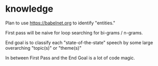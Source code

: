 # knowledge
 

Plan to use https://babelnet.org to identify "entities." 

First pass will be naive for loop searching for bi-grams / n-grams. 

End goal is to classify each "state-of-the-state" speech by some large overarching "topic(s)" or "theme(s)"

In between First Pass and the End Goal is a lot of code magic. 
